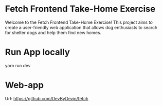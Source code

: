 # Fetch Frontend Take-Home Exercise

Welcome to the Fetch Frontend Take-Home Exercise! This project aims to create a user-friendly web application that allows dog enthusiasts to search for shelter dogs and help them find new homes.

# Run App locally

yarn run dev

# Web-app

Url: https://github.com/DevByDevin/fetch
